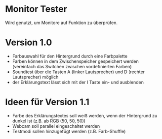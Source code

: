 # Monitor Tester
Wird genutzt, um Monitore auf Funktion zu überprüfen.

# Version 1.0
- Farbauswahl für den Hintergrund durch eine Farbpalette
- Farben können in dem Zwischenspeicher gespeichert werden (vereinfach das Switchen zwischen vordefinierten Farben)
- Soundtest über die Tasten A (linker Lautsprecher) und D (rechter Lautsprecher) möglich
- der Erklärungstext lässt sich mit der I Taste ein- und ausblenden

# Ideen für Version 1.1
- Farbe des Erklärungstextes soll weiß werden, wenn der Hintergrund zu dunkel ist (z.B. ab RGB (50, 50, 50))
- Webcam soll parallel eingeschaltet werden
- Testmodi sollen hinzugefügt werden (z.B. Farb-Shuffle)
